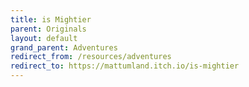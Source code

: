 ```yaml
---
title: is Mightier
parent: Originals
layout: default
grand_parent: Adventures
redirect_from: /resources/adventures
redirect_to: https://mattumland.itch.io/is-mightier
---
```

